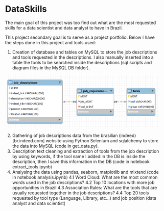 # DataSkills

The main goal of this project was too find out what are the most requested skills for a data scientist and data analyst to have in Brazil.

This project secondary goal is to serve as a project portfolio. Below I have the steps done in this project and tools used:

1. Creation of database and tables on MySQL to store the job descriptions and tools requested in the descriptions. I also manually inserted into a table the tools to be searched inside the descriptions (sql scripts and diagram files in the MySQL DB folder). 

![DB Diagram](db_diagram.png)

2. Gathering of job descriptions data from the brasilian (indeed)[br.indeed.com] website using Python Selenium and sqlalchemy to store the data into MySQL (code in get_data.py). 
3. Description text cleaning and extraction of tools from the job description by using keywords, if the tool name I added in the DB is inside the description, then I save this information in the DB (code in notebook extract_tools.ipynb)
4. Analysing the data using pandas, seaborn, matplotlib and mlxtend (code in notebook analysis.ipynb)
  4.1 Word Cloud: What are the most common words used in the job descriptions?
  4.2 Top 10 locations with more job opportunities in Brazil
  4.3 Association Rules: What are the tools that are usually requested together in the job descriptions?
  4.4 Top 20 tools requested by tool type (Language, Library, etc...) and job position (data analyst and data scientist)
